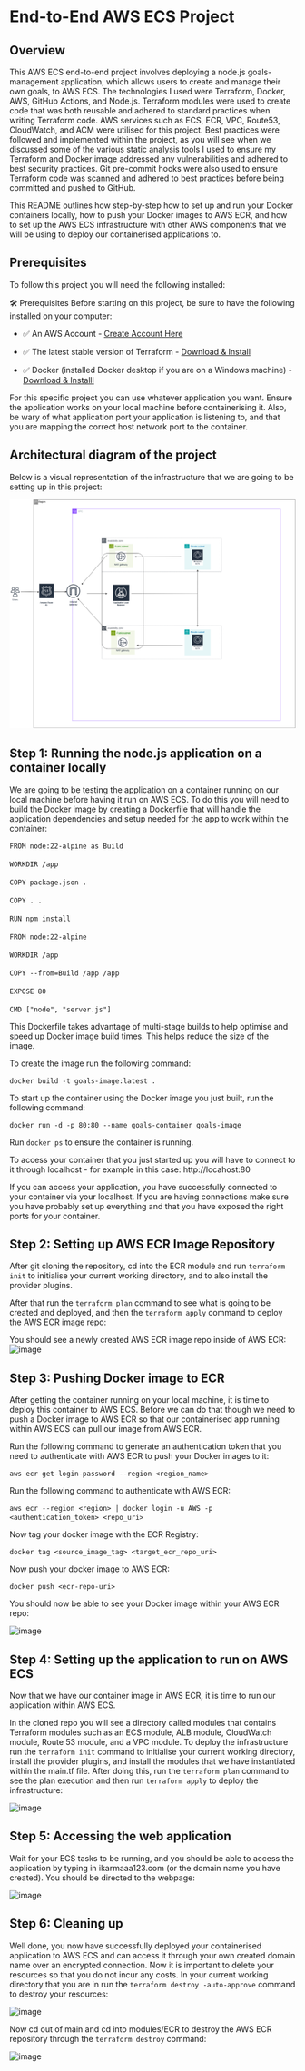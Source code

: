 <h1>End-to-End AWS ECS Project</h1>

<h2> Overview </h2>

This AWS ECS end-to-end project involves deploying a node.js goals-management application, which allows users to create and manage their own goals, to AWS ECS. The technologies I used were Terraform, Docker, AWS, GitHub Actions, and Node.js. Terraform modules were used to create code that was both reusable and adhered to standard practices when writing Terraform code. AWS services such as ECS, ECR, VPC, Route53, CloudWatch, and ACM were utilised for this project. Best practices were followed and implemented within the project, as you will see when we discussed some of the various static analysis tools I used to ensure my Terraform and Docker image addressed any vulnerabilities and adhered to best security practices. Git pre-commit hooks were also used to ensure Terraform code was scanned and adhered to best practices before being committed and pushed to GitHub.

This README outlines how step-by-step how to set up and run your Docker containers locally, how to push your Docker images to AWS ECR, and how to set up the AWS ECS infrastructure with other AWS components that we will be using to deploy our containerised applications to.

<h2> Prerequisites </h2>

To follow this project you will need the following installed:

🛠 Prerequisites
Before starting on this project, be sure to have the following installed on your computer:

- ✅ An AWS Account - [Create Account Here](https://aws.amazon.com/free/?trk=ce1f55b8-6da8-4aa2-af36-3f11e9a449ae&sc_channel=ps&ef_id=Cj0KCQjw782_BhDjARIsABTv_JCWZitQyH0tU_lYElDDQ9HdBabDxB-tKSgYDsRiU0N_XqiVVpjvBTUaAmR7EALw_wcB:G:s&s_kwcid=AL!4422!3!433803621002!e!!g!!aws%20sign%20up!9762827897!98496538743&gclid=Cj0KCQjw782_BhDjARIsABTv_JCWZitQyH0tU_lYElDDQ9HdBabDxB-tKSgYDsRiU0N_XqiVVpjvBTUaAmR7EALw_wcB&all-free-tier.sort-by=item.additionalFields.SortRank&all-free-tier.sort-order=asc&awsf.Free%20Tier%20Types=*all&awsf.Free%20Tier%20Categories=*all)

- ✅ The latest stable version of Terraform - [Download & Install](https://developer.hashicorp.com/terraform/tutorials/aws-get-started/install-cli)

- ✅ Docker (installed Docker desktop if you are on a Windows machine) - [Download & Installl](https://www.docker.com/get-started/)

For this specific project you can use whatever application you want. Ensure the application works on your local machine before containerising it. Also, be wary of what application port your application is listening to, and that you are mapping the correct host network port to the container.

<h2> Architectural diagram of the project </h2>

Below is a visual representation of the infrastructure that we are going to be setting up in this project:

![Architecture](images/Architecture.drawio.png)

<h2> Step 1: Running the node.js application on a container locally </h2>
We are going to be testing the application on a container running on our local machine before having it run on AWS ECS. To do this you will need to build the Docker image by creating a Dockerfile that will handle the application dependencies and setup needed for the app to work within the container:

```hcl
FROM node:22-alpine as Build

WORKDIR /app

COPY package.json .

COPY . .

RUN npm install

FROM node:22-alpine

WORKDIR /app

COPY --from=Build /app /app

EXPOSE 80

CMD ["node", "server.js"]
```

This Dockerfile takes advantage of multi-stage builds to help optimise and speed up Docker image build times. This helps reduce the size of the image.

To create the image run the following command:

```hcl
docker build -t goals-image:latest .
```

To start up the container using the Docker image you just built, run the following command:

```hcl
docker run -d -p 80:80 --name goals-container goals-image
```

Run `docker ps` to ensure the container is running.

To access your container that you just started up you will have to connect to it through localhost - for example in this case: http://locahost:80

If you can access your application, you have successfully connected to your container via your localhost. If you are having connections make sure you have probably set up everything and that you have exposed the right ports for your container.

<h2> Step 2: Setting up AWS ECR Image Repository </h2>

After git cloning the repository, cd into the ECR module and run ``` terraform init ``` to initialise your current working directory, and to also install the provider plugins.

After that run the ``` terraform plan ``` command to see what is going to be created and deployed, and then the ``` terraform apply ``` command to deploy the AWS ECR image repo:

You should see a newly created AWS ECR image repo inside of AWS ECR:
![image](https://github.com/user-attachments/assets/619c9afa-f941-4f28-9e81-119306d026fa)

<h2> Step 3: Pushing Docker image to ECR </h2>

After getting the container running on your local machine, it is time to deploy this container to AWS ECS. Before we can do that though we need to push a Docker image to AWS ECR so that our containerised app running within AWS ECS can pull our image from AWS ECR.

Run the following command to generate an authentication token that you need to authenticate with AWS ECR to push your Docker images to it:

```hcl
aws ecr get-login-password --region <region_name>
```

Run the following command to authenticate with AWS ECR:

```hcl
aws ecr --region <region> | docker login -u AWS -p <authentication_token> <repo_uri>
```

Now tag your docker image with the ECR Registry:

```hcl
docker tag <source_image_tag> <target_ecr_repo_uri>
```

Now push your docker image to AWS ECR:

```hcl
docker push <ecr-repo-uri>
```

You should now be able to see your Docker image within your AWS ECR repo:

![image](https://github.com/user-attachments/assets/d8442901-b3be-4396-bd29-7bf24e358490)

<h2> Step 4: Setting up the application to run on AWS ECS </h2>

Now that we have our container image in AWS ECR, it is time to run our application within AWS ECS.

In the cloned repo you will see a directory called modules  that contains Terraform modules such as an ECS module, ALB module, CloudWatch module, Route 53 module, and a VPC module. To deploy the infrastructure run the ``` terraform init ``` command to initialise your current working directory, install the provider plugins, and install the modules that we have instantiated within the main.tf file. After doing this, run the ```terraform plan``` command to see the plan execution and then run ```terraform apply``` to deploy the infrastructure:

![image](https://github.com/user-attachments/assets/5bf21d8c-9055-43a9-ba69-6ca61810835b)

<h2> Step 5: Accessing the web application </h2>

Wait for your ECS tasks to be running, and you should be able to access the application by typing in ikarmaaa123.com (or the domain name you have created). You should be directed to the webpage:

![image](https://github.com/user-attachments/assets/b12a4bc8-595e-4a1b-baa0-8fffc77aad1f)

<h2> Step 6: Cleaning up </h2>

Well done, you now have successfully deployed your containerised application to AWS ECS and can access it through your own created domain name over an encrypted connection. Now it is important to delete your resources so that you do not incur any costs. In your current working directory that you are in run the ``` terraform destroy -auto-approve ``` command to destroy your resources:

![image](https://github.com/user-attachments/assets/b742e748-95b3-4599-9988-5304dce1f55f)

Now cd out of main and cd into modules/ECR to destroy the AWS ECR repository through the ```terraform destroy``` command:

![image](https://github.com/user-attachments/assets/75d31007-80cb-4e53-9cb0-ebbaf6b0f14a)



